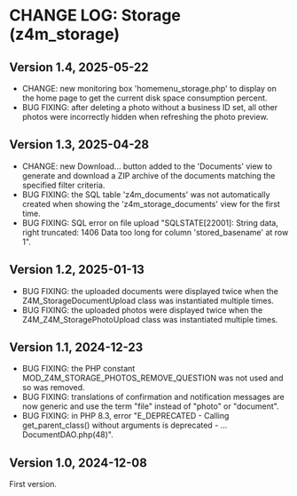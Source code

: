 # CHANGE LOG: Storage (z4m_storage)

## Version 1.4, 2025-05-22
- CHANGE: new monitoring box 'homemenu_storage.php' to display on the home page to get the current disk space consumption percent.
- BUG FIXING: after deleting a photo without a business ID set, all other photos were incorrectly hidden when refreshing the photo preview.

## Version 1.3, 2025-04-28
- CHANGE: new Download... button added to the 'Documents' view to generate and download a ZIP archive of the documents matching the specified filter criteria.
- BUG FIXING: the SQL table 'z4m_documents' was not automatically created when showing the 'z4m_storage_documents' view for the first time.
- BUG FIXING: SQL error on file upload "SQLSTATE[22001]: String data, right truncated: 1406 Data too long for column 'stored_basename' at row 1".

## Version 1.2, 2025-01-13
- BUG FIXING: the uploaded documents were displayed twice when the Z4M_StorageDocumentUpload class was instantiated multiple times.
- BUG FIXING: the uploaded photos were displayed twice when the Z4M_Z4M_StoragePhotoUpload class was instantiated multiple times.

## Version 1.1, 2024-12-23
- BUG FIXING: the PHP constant MOD_Z4M_STORAGE_PHOTOS_REMOVE_QUESTION was not used and so was removed.
- BUG FIXING: translations of confirmation and notification messages are now generic and use the term "file" instead of "photo" or "document".
- BUG FIXING: in PHP 8.3, error "E_DEPRECATED - Calling get_parent_class() without arguments is deprecated - ... DocumentDAO.php(48)".

## Version 1.0, 2024-12-08
First version.